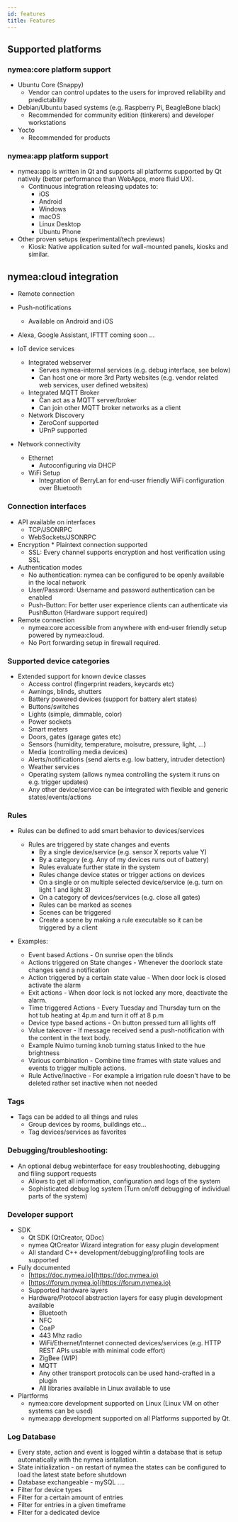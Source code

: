 ```yaml
---
id: features
title: Features
---
```


## Supported platforms

### nymea:core platform support

* Ubuntu Core (Snappy)
    * Vendor can control updates to the users for improved reliability and predictability
* Debian/Ubuntu based systems (e.g. Raspberry Pi, BeagleBone black)
    * Recommended for community edition (tinkerers) and developer workstations
* Yocto
    * Recommended for products

### nymea:app platform support

* nymea:app is written in Qt and supports all platforms supported by Qt natively (better performance than WebApps, more fluid UX).
   * Continuous integration releasing updates to:
      *   iOS
      *   Android
      *   Windows
      *   macOS
      *   Linux Desktop
      *   Ubuntu Phone
*   Other proven setups (experimental/tech previews)
      *   Kiosk: Native application suited for wall-mounted panels, kiosks and similar.

## nymea:cloud integration

* Remote connection
* Push-notifications
    * Available on Android and iOS
* Alexa, Google Assistant, IFTTT coming soon ...
* IoT device services
    * Integrated webserver
        * Serves nymea-internal services (e.g. debug interface, see below)
        * Can host one or more 3rd Party websites (e.g. vendor related web services, user defined websites)
    * Integrated MQTT Broker
        * Can act as a MQTT server/broker
        * Can join other MQTT broker networks as a client
    * Network Discovery 
        * ZeroConf supported
        * UPnP supported

* Network connectivity
    * Ethernet
        * Autoconfiguring via DHCP
    * WiFi Setup
        * Integration of BerryLan for end-user friendly WiFi configuration over Bluetooth

### Connection interfaces

*  API available on interfaces
    * TCP/JSONRPC
    * WebSockets/JSONRPC
* Encryption
        * Plaintext connection supported
    * SSL: Every channel supports encryption and host verification using SSL
* Authentication modes
    * No authentication: nymea can be configured to be openly available in the local network
    * User/Password: Username and password authentication can be enabled
    * Push-Button: For better user experience clients can authenticate via PushButton (Hardware support required)
* Remote connection
    * nymea:core accessible from anywhere with end-user friendly setup powered by nymea:cloud.
    * No Port forwarding setup in firewall required.

### Supported device categories

* Extended support for known device classes
    * Access control (fingerprint readers, keycards etc)
    * Awnings, blinds, shutters
    * Battery powered devices (support for battery alert states)
    * Buttons/switches
    * Lights (simple, dimmable, color)
    * Power sockets
    * Smart meters
    * Doors, gates (garage gates etc)
    * Sensors (humidity, temperature, moisutre, pressure, light, ...)
    * Media (controlling media devices)
    * Alerts/notifications (send alerts e.g. low battery, intruder detection)
    * Weather services
    * Operating system (allows nymea controlling the system it runs on e.g. trigger updates)
    * Any other device/service can be integrated with flexible and generic states/events/actions

### Rules

* Rules can be defined to add smart behavior to devices/services
    * Rules are triggered by state changes and events
       * By a single device/service (e.g. sensor X reports value Y)
       * By a category (e.g. Any of my devices runs out of battery)
       * Rules evaluate further state in the system
       * Rules change device states or trigger actions on devices
       * On a single or on multiple selected device/service (e.g. turn on light 1 and light 3)
       * On a category of devices/services (e.g. close all gates)
       * Rules can be marked as scenes
       * Scenes can be triggered 
       * Create a scene by making a rule executable so it can be triggered by a client

* Examples:
    * Event based Actions - On sunrise open the blinds
    * Actions triggered on State changes - Whenever the doorlock state changes send a notification
    * Action triggered by a certain state value - When door lock is closed activate the alarm  
    * Exit actions - When door lock is not locked any more, deactivate the alarm.
    * Time triggered Actions - Every Tuesday and Thursday turn on the hot tub heating at 4p.m and turn it off at 8 p.m
    * Device type based actions - On button pressed turn all lights off
    * Value takeover - If message received send a push-notification with the content in the text body.
    * Example Nuimo turning knob turning status linked to the hue brightness
    * Various combination - Combine time frames with state values and events to trigger multiple actions.
    * Rule Active/Inactive - For example a irrigation rule doesn't have to be deleted rather set inactive when not needed

### Tags 

* Tags can be added to all things and rules 
    * Group devices by rooms, buildings etc...
    * Tag devices/services as favorites

### Debugging/troubleshooting:

* An optional debug webinterface for easy troubleshooting, debugging and filing support requests
    * Allows to get all information, configuration and logs of the system
    * Sophisticated debug log system (Turn on/off debugging of individual parts of the system)

### Developer support

* SDK
    * Qt SDK (QtCreator, QDoc)
    * nymea QtCreator Wizard integration for easy plugin development
    * All standard C++ development/debugging/profiling tools are supported
* Fully documented
    * [https://doc.nymea.io](https://doc.nymea.io)
    * [https://forum.nymea.io](https://forum.nymea.io)
    * Supported hardware layers
    * Hardware/Protocol abstraction layers for easy plugin development available
       * Bluetooth
       * NFC 
       * CoaP
       * 443 Mhz radio
       * WiFi/Ethernet/Internet connected devices/services (e.g. HTTP REST APIs usable with minimal code effort)
       * ZigBee (WIP)
       * MQTT
       * Any other transport protocols can be used hand-crafted in a plugin
       * All libraries available in Linux available to use
* Plartforms
    * nymea:core development supported on Linux (Linux VM on other systems can be used)
    * nymea:app development supported on all Platforms supported by Qt.

### Log Database
 
* Every state, action and event is logged wihtin a database that is setup automatically with the nymea isntallation.
* State initialization - on restart of nymea the states can be configured to load the latest state before shutdown
* Database exchangeable - mySQL ....
* Filter for device types
* Filter for a certain amount of entries
* Filter for entries in a given timeframe
* Filter for a dedicated device

